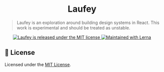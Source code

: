 <h1 align="center">
  Laufey
</h1>

> Laufey is an exploration around building design systems in React. This work is
> experimental and should be treated as unstable.

<p align="center">
  <a href="https://github.com/joshblack/laufey/blob/master/LICENSE">
    <img src="https://img.shields.io/badge/license-MIT-blue.svg" alt="Laufey is released under the MIT license" />
  </a>
  <a href="https://lernajs.io/">
    <img src="https://img.shields.io/badge/maintained%20with-lerna-cc00ff.svg" alt="Maintained with Lerna" />
  </a>
</p>

## 📝 License

Licensed under the [MIT License](/LICENSE).
